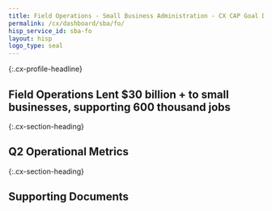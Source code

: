 ```yaml
---
title: Field Operations - Small Business Administration - CX CAP Goal Dashboard
permalink: /cx/dashboard/sba/fo/
hisp_service_id: sba-fo
layout: hisp
logo_type: seal
---
```


{:.cx-profile-headline}
## Field Operations Lent $30 billion + to small businesses, supporting 600 thousand jobs 

{:.cx-section-heading}
## Q2 Operational Metrics

{:.cx-section-heading}
## Supporting Documents